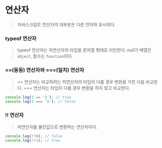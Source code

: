 # 연산자

> 자바스크립트 연산자의 대부분은 다른 언어와 유사하다.

 ### typeof 연산자
 > typeof 연산자는 피연산자의 타입을 문자열 형태로 리턴한다. null가 배열은 `object`, 함수는 `function`이다.

 ### ==(동등) 연산자와 ===(일치) 연산자
 > == 연산자는 비교하려는 피연산자의 타입이 다를 경우 변환을 거친 다음 비교한다.
 > === 연산자는 타입이 다를 경우 변환을 하지 않고 비교한다.
 
 ```javascript     
console.log(1 == '1'); // true
console.log(1 === '1'); // false
```

 ### !! 연산자
 > 피연산자를 불린값으로 변환하는 연산자이다.
 ```javascript     
console.log(!!0); // false
console.log(!!1); // true
```